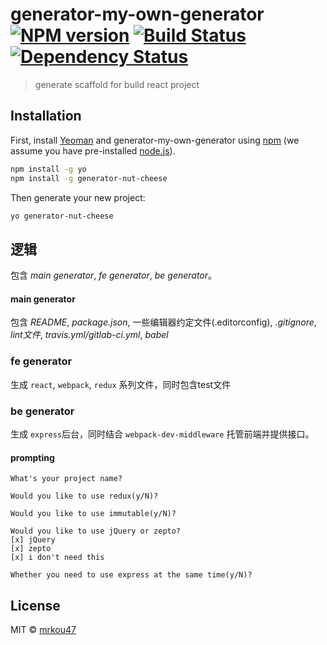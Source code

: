 # generator-my-own-generator [![NPM version][npm-image]][npm-url] [![Build Status][travis-image]][travis-url] [![Dependency Status][daviddm-image]][daviddm-url]
> generate scaffold for build react project


## Installation

First, install [Yeoman](http://yeoman.io) and generator-my-own-generator using [npm](https://www.npmjs.com/) (we assume you have pre-installed [node.js](https://nodejs.org/)).

```bash
npm install -g yo
npm install -g generator-nut-cheese
```

Then generate your new project:

```bash
yo generator-nut-cheese
```

## 逻辑
 包含 *main generator*, *fe generator*, *be generator*。

#### main generator

包含 *README*, *package.json*, 一些编辑器约定文件(.editorconfig), *.gitignore*, *lint文件*, *travis.yml/gitlab-ci.yml*, *babel*

### fe generator

生成 `react`, `webpack`, `redux` 系列文件，同时包含test文件

### be generator

生成 `express`后台，同时结合 `webpack-dev-middleware` 托管前端并提供接口。

#### prompting

```shell
What's your project name?

Would you like to use redux(y/N)?

Would you like to use immutable(y/N)?

Would you like to use jQuery or zepto?
[x] jQuery
[x] zepto
[x] i don't need this

Whether you need to use express at the same time(y/N)? 
```

## License

MIT © [mrkou47](kbscript.me)


[npm-image]: https://badge.fury.io/js/generator-my-own-generator.svg
[npm-url]: https://npmjs.org/package/generator-my-own-generator
[travis-image]: https://travis-ci.org/nut-cheese/generator-my-own-generator.svg?branch=master
[travis-url]: https://travis-ci.org/nut-cheese/generator-my-own-generator
[daviddm-image]: https://david-dm.org/nut-cheese/generator-my-own-generator.svg?theme=shields.io
[daviddm-url]: https://david-dm.org/nut-cheese/generator-my-own-generator
